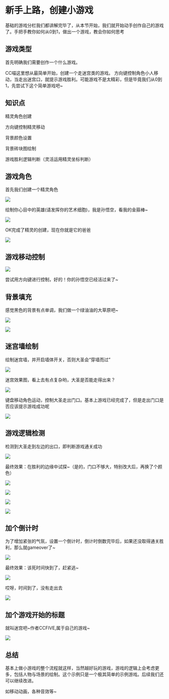 # 新手上路，创建小游戏

基础的游戏分栏我们都讲解完毕了，从本节开始，我们就开始动手创作自己的游戏了。手把手教你如何从0到1，做出一个游戏，教会你如何思考

## 游戏类型

首先明确我们需要创作一个什么游戏。

CC喵这里想从最简单开始，创建一个走迷宫类的游戏。
方向键控制角色小人移动，当走出迷宫口，就提示游戏胜利。可能游戏不是太精彩，但是毕竟我们从0到1，先尝试下这个简单游戏吧~

## 知识点

精灵角色创建

方向键控制精灵移动

背景颜色设置

背景砖块图绘制

游戏胜利逻辑判断（灵活运用精灵坐标判断）

## 游戏角色

首先我们创建一个精灵角色

![](./image/c20_01.png)

绘制你心目中的英雄(请发挥你的艺术细胞)，我是孙悟空，看我的金箍棒~

![](./image/c20_02.png)

OK完成了精灵的创建，现在你就是它的爸爸

![](./image/c20_03.png)

## 游戏移动控制

![](./image/c20_04.png)

尝试用方向键进行控制，好的！你的孙悟空已经活过来了~

## 背景填充

感觉黑色的背景有点单调，我们做一个绿油油的大草原吧~

![](./image/c20_08.png)

![](./image/c20_09.png)

## 迷宫墙绘制

绘制迷宫墙，并开启墙体开关，否则大圣会“穿墙而过”

![](./image/c20_10.png)

迷宫效果图，看上去有点复杂哟，大圣是否能走得出来？

![](./image/c20_11.png)

键盘移动角色运动，控制大圣走出门口。基本上游戏已经完成了，但是走出门口是否应该提示游戏成功呢

![](./image/c20_12.png)

## 游戏逻辑检测

检测到大圣走到左边的出口，即判断游戏通关成功

![](./image/c20_13.png)

最终效果：在胜利的边缘中试探~（是的，门口不够大，特别改大后，再换了个颜色）

![](./image/c20_14.png)

![](./image/c20_15.png)

![](./image/c20_16.png)

![](./image/c20_17.png)

## 加个倒计时

为了增加紧张的气氛，设置一个倒计时，倒计时倒数完毕后，如果还没取得通关胜利，那么就gameover了~

![](./image/c20_18.png)

最终效果：该死时间快到了，赶紧逃~

![](./image/c20_19.png)

哎呀，时间到了，没有走出去

![](./image/c20_20.png)

## 加个游戏开始的标题

就叫迷宫吧~作者CCFIVE,属于自己的游戏~

![](./image/c20_21.png)

## 总结

基本上做小游戏的整个流程就这样，当然越好玩的游戏，游戏的逻辑上会考虑更多，包括人物与场景的绘制。这个示例只是一个极其简单的示例游戏。后续我们还可以继续改进。

如移动动画，各种音效等~
